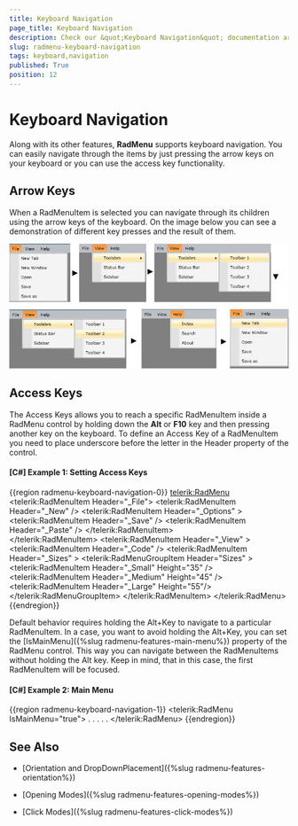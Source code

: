 ```yaml
---
title: Keyboard Navigation
page_title: Keyboard Navigation
description: Check our &quot;Keyboard Navigation&quot; documentation article for the RadMenu {{ site.framework_name }} control.
slug: radmenu-keyboard-navigation
tags: keyboard,navigation
published: True
position: 12
---
```


# Keyboard Navigation


Along with its other features, __RadMenu__ supports keyboard navigation. You can easily navigate through the items by just pressing the arrow keys on your keyboard or you can use the access key functionality.

## Arrow Keys

When a RadMenuItem is selected you can navigate through its children using the arrow keys of the keyboard. On the image below you can see a demonstration of different key presses and the result of them.

![](images/RadMenu_Keyboard_Navigation_01.png)

## Access Keys

The Access Keys allows you to reach a specific RadMenuItem inside a RadMenu control by holding down the __Alt__ or __F10__ key and then pressing another key on the keyboard. To define an Access Key of a RadMenuItem you need to place underscore before the letter in the Header property of the control. 

#### __[C#] Example 1: Setting Access Keys__
{{region radmenu-keyboard-navigation-0}}
	<telerik:RadMenu>
		<telerik:RadMenuItem Header="_File">
			<telerik:RadMenuItem Header="_New" />
			<telerik:RadMenuItem Header="_Options" >
				<telerik:RadMenuItem Header="_Save" />
				<telerik:RadMenuItem Header="_Paste" />
			</telerik:RadMenuItem>			
		</telerik:RadMenuItem>
		<telerik:RadMenuItem Header="_View" >
			<telerik:RadMenuItem Header="_Code" />
		<telerik:RadMenuItem Header="_Sizes" >
			<telerik:RadMenuGroupItem Header="Sizes" >
				<telerik:RadMenuItem Header="_Small" Height="35" />
				<telerik:RadMenuItem Header="_Medium" Height="45" />
				<telerik:RadMenuItem Header="_Large" Height="55"/>
			</telerik:RadMenuGroupItem>
		</telerik:RadMenuItem>
	</telerik:RadMenu>
{{endregion}}

Default behavior requires holding the Alt+Key to navigate to a particular RadMenuItem. In a case, you want to avoid holding the Alt+Key, you can set the [IsMainMenu]({%slug radmenu-features-main-menu%}) property of the RadMenu control. This way you can navigate between the RadMenuItems without holding the Alt key. Keep in mind, that in this case, the first RadMenuItem will be focused.

#### __[C#] Example 2: Main Menu__
{{region radmenu-keyboard-navigation-1}}
	<telerik:RadMenu IsMainMenu="true">
	 . . . . .
	</telerik:RadMenu>
{{endregion}}

## See Also

 * [Orientation and DropDownPlacement]({%slug radmenu-features-orientation%})

 * [Opening Modes]({%slug radmenu-features-opening-modes%})

 * [Click Modes]({%slug radmenu-features-click-modes%})
